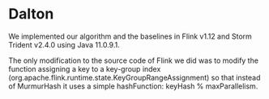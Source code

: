 # Dalton
We implemented our algorithm and the baselines in Flink v1.12 and Storm Trident v2.4.0 using Java 11.0.9.1. 

The only modification to the source code of Flink we did was to modify the function assigning a key to a key-group index (org.apache.flink.runtime.state.KeyGroupRangeAssignment) so that instead of MurmurHash it uses a simple hashFunction: keyHash % maxParallelism. 
